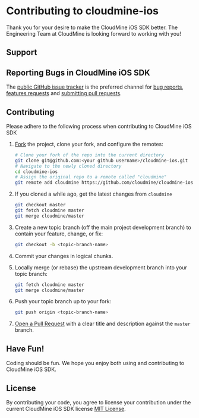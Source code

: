 # Contributing to cloudmine-ios

Thank you for your desire to make the CloudMine iOS SDK better.  The Engineering Team at CloudMine
is looking forward to working with you!

## Support


## Reporting Bugs in CloudMine iOS SDK

The [public GitHub issue tracker](https://github.com/cloudmine/cloudmine-ios/issues) is
the preferred channel for [bug reports](#bug-reports), [features requests](#feature-requests)
and [submitting pull requests](#pull-requests).


## Contributing

Please adhere to the following process when contributing to CloudMine iOS SDK

1. [Fork](https://help.github.com/fork-a-repo/) the project, clone your fork,
   and configure the remotes:

   ```bash
   # Clone your fork of the repo into the current directory
   git clone git@github.com:<your github username>/cloudmine-ios.git
   # Navigate to the newly cloned directory
   cd cloudmine-ios
   # Assign the original repo to a remote called "cloudmine"
   git remote add cloudmine https://github.com/cloudmine/cloudmine-ios.git
   ```

2. If you cloned a while ago, get the latest changes from `cloudmine`

   ```bash
   git checkout master
   git fetch cloudmine master
   git merge cloudmine/master
   ```

3. Create a new topic branch (off the main project development branch) to
   contain your feature, change, or fix:

   ```bash
   git checkout -b <topic-branch-name>
   ```

4. Commit your changes in logical chunks.

5. Locally merge (or rebase) the upstream development branch into your topic branch:

   ```bash
   git fetch cloudmine master
   git merge cloudmine/master
   ```

6. Push your topic branch up to your fork:

   ```bash
   git push origin <topic-branch-name>
   ```

7. [Open a Pull Request](https://help.github.com/articles/using-pull-requests/)
    with a clear title and description against the `master` branch.


## Have Fun!

Coding should be fun.  We hope you enjoy both using and contributing to CloudMine iOS SDK.


## License

By contributing your code, you agree to license your contribution under the
current CloudMine iOS SDK license [MIT License](LICENSE).
